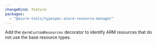 ```yaml
---
changeKind: feature
packages:
  - "@azure-tools/typespec-azure-resource-manager"
---
```


Add the `@armCustomResources` decorator to identify ARM resources that do not use the base resource types.
